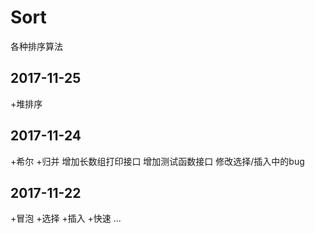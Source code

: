 # Sort
各种排序算法

## 2017-11-25
+堆排序


## 2017-11-24
+希尔
+归并
增加长数组打印接口
增加测试函数接口
修改选择/插入中的bug


## 2017-11-22
+冒泡
+选择
+插入
+快速
...
